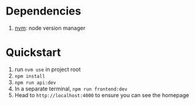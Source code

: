 # Dependencies

1. [nvm](https://github.com/creationix/nvm#installation): node version manager

# Quickstart
1. run `nvm use` in project root
1. `npm install`
1. `npm run api:dev`
1. In a separate terminal, `npm run frontend:dev`
1. Head to `http://localhost:4000` to ensure you can see the homepage

